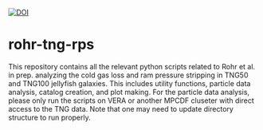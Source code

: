[![DOI](https://zenodo.org/badge/472725375.svg)](https://zenodo.org/badge/latestdoi/472725375)

# rohr-tng-rps
This repository contains all the relevant python scripts related to Rohr et al. in prep. analyzing the cold gas loss and ram pressure stripping in TNG50 and TNG100 jellyfish galaxies. This includes utility functions, particle data analysis, catalog creation, and plot making. For the particle data analysis, please only run the scripts on VERA or another MPCDF cluseter with direct access to the TNG data. Note that one may need to update directory structure to run properly.


<!---

Please note that this repository is based on the [mpia-python-template](https://github.com/mpi-astronomy/mpia-python-template), also included below. Please ignore -- this is for my reference for future documentation.

[![DOI](https://zenodo.org/badge/472725375.svg)](https://zenodo.org/badge/latestdoi/472725375)
# mpia-python-template

This repository contains a Python template suitable for starting new projects. This template has three main goals:
- To create a properly 
packaged Python project which requires minimal set-up effort for the user. Following the seven steps below you will have the structure of a python package in ~15 minutes.
- To encourage proper testing. This template includes a GitHub actions workflow, `.github/workflows/ci.yml`, that will run continuous integration on the `tests` directory at every push or pull request. 
- To encourage code and package documentation. This template includes pre-configured documentation in the `docs` directory which will automatically pull the information from the code docstrings. A GitHub actions workflow, `.github/workflows/docs.yml`, also publishes the documentation to a GitHub Pages webpage at every push or pull request.

This template does not assume GitHub tags, it is not set up for PyPi releases and it does not produce ReadTheDocs documentation, however such extensions can be easily added on to the template by motivated users. Please contact the template authors if you need help with these tasks.

There is a lot of (sometimes contradictory) information on how to package a Python project. Here we have generally followed the [current recommendations](https://packaging.python.org/en/latest/tutorials/packaging-projects/) of the Python Packaging Authority. 

# How to Use This Template

Click on the green "Use This Template" button in the upper right corner of the screen to make a copy of the template.

Select location for the new repository. For projects led by MPIA staff and/or with an MPIA advisor, we encourage you to create your copy within the `mpi-astronomy` organization but you can also create a copy under your own account.

Select a name for your repository, select if it should be Public (recommended) or Private. Here as an example we will use `new_project` as the name of your new repository. 

Click on the `Create Repository from Template` button.

# Customize the Template in 7 Easy Steps

1. We recommend creating a new environment for your project. This will allow you to track dependencies a lot easier. There are several different ways to do this (`virtualenv`, `pipenv`). Here we show an example with `conda`:

        conda create --name new_environment python
        conda activate new_environment
        
    Do not install dependencies that are necessary for your code with `conda`. All dependencies should be specified in the `setup.cfg` files (see step 2). If you need some libraries to do diagnostic work, you can install them now (e.g., `pip install numpy matplotlib ipython`) but make sure that they are included in `setup.cfg` if your package needs them.  We recommend using `pip` for installation rather than `conda` (see some notes on the differences [here](https://www.anaconda.com/blog/understanding-conda-and-pip)), unless you need the binaries for a given library. Note: if you do not have `conda` installed, we recommend [`miniconda`](https://docs.conda.io/en/latest/miniconda.html).

2. Make a copy of the repository on your computer. Click on the green `Code` button and copy the HTTPS or SSH link, depending on how you authenticate with GitHub.

        git clone https://github.com/mpi-astronomy/new_project.git

    or

        git clone git@github.com:mpi-astronomy/new_project.git

    If you have not set up HTTPS or SSH authentication for GitHub on your computer, then follow the instructions [here for HTTPS](https://docs.github.com/en/authentication/keeping-your-account-and-data-secure/creating-a-personal-access-token) or [here for SSH](https://docs.github.com/en/authentication/connecting-to-github-with-ssh/generating-a-new-ssh-key-and-adding-it-to-the-ssh-agent).

3. Edit the `setup.cfg` file. 

    Specifically change the following lines:

        name = new_package_name
        version = 0.0.1
        author = Your Name
        author_email = your.name@example.com
        description = A small example package to do X and Y
        url = https://github.com/mpi-astronomy/new_project
        project_urls =
            Bug Tracker = https://github.com/mpi-astronomy/new_project/issues
            Source Code = https://github.com/mpi-astronomy/new_project

    The `name` here will be the name of your package, it does not have to be the same as the name of the repository (as shown here). This will be the name used to import your package once installed. See the Python style guide [here](https://peps.python.org/pep-0008/#:~:text=Modules%20should%20have%20short%2C%20all,use%20of%20underscores%20is%20discouraged.) for package naming conventions (tl;dr: use lower case letters and underscores only).

    The `version` variable must be manually incremented. There are only two places where you should set the version: here and in the `CITATION.cff` file (see below). Make sure you increment them both.  

    As you develop your code, you will need to specify any dependencies. Add any new dependencies after 
    line 28 in `setup.cfg`. 

    Test and documentation dependencies can be specified in the appropriate sections.

4. Rename your package. 

    If you chose a different name for your package in `name` you should now rename your directory name as well. For example, in the previous step I changed the name of this package from the default `my_package` to `new_package_name`. Here we rename the directory too:
    
        cd src/
        git mv my_package new_package_name

5. Edit the `README.md`. Add a short description of your package instead of this text.

6. Edit the `CITATION.cff` file to specify how you want your code cited. The `CITATION.cff` file allows you to generate a `BibTeX` citation directly from the repository page (see `Cite this repository` in the upper right corner of this page). The fields we include here are the minimum recommended in the [AstroBetter post](https://www.astrobetter.com/blog/2019/07/01/citing-astronomy-software-inline-text-examples/) on citing astronomical software with no DOI. Please review the recommendations therein if you would like to add more information to the citation. Additional information about `CITATION.cff` files can be found [here](https://docs.github.com/en/repositories/managing-your-repositorys-settings-and-features/customizing-your-repository/about-citation-files).   

7. Add your code to the `src/new_package_name/` directory. All your code should be `*.py` files in this directory. Do not add other directories inside `src/` unless you know what you are doing. Add your tests to the `tests/` directory. Edit the `docs/index.rst` file to create documentation for your project. 

🎉 You have a package. 

# What not to Change

1. Do not change the `LICENSE` file and definitely do not delete it. For more information, see [this article](https://www.astrobetter.com/blog/2014/03/10/the-whys-and-hows-of-licensing-scientific-code/). 

2. If the copy is within the `mpi-astronomy` GitHub organization, do not edit the `CODE_OF_CONDUCT.md` file. If the copy is under your personal account, please customize the `CODE_OF_CONDUCT.md` file. One easy way to do that is to remove the text in square braces and to edit the reporting section to read "Any violations of the Code of Conduct should be reported to the owners of this repository."

3. You should not have to change `pyproject.toml` (unless you know what you are doing). In this setup you do not need to have `setup.py` or `requirements.txt` files. All your requirements should be listed in the `setup.cfg` file. If you have a more complex package that requires that things happen at installation, you may also need to create a `setup.py` file, but we are going to keep things here simple.  

# Then What?

Once you have made a local copy of the repository, you can install the package and start developing, testing and documenting it. 

**Installation**

With the package structure used here, you do not have to point Python to the location of your package. You absolutely SHOULD NOT be adding the package directory to your `$PYTHONPATH`. Instead, you can use `pip` to install it locally:
```
cd ~/path/to/new_project
pip install -e .
```
`pip` will install all the dependencies specified in the `setup.cfg` file. The `-e` flag makes the install editable which means that you do not have to install the package again and again after each change. Changes to your files inside the project folder will automatically reflect in changes on your installed package. If you are working in an interactive environment (`ipython`, `Jupyter`) you will need to re-import any modules that have changed. For example, after editing `module_x.py` you will need to do the following to have the changes available in the Python interpreter:

```
import importlib
importlib.reload(module_x)
```

An accessible description of `pip install` can be found in [here](https://www.reddit.com/r/learnpython/comments/ayx7za/how_does_pip_install_e_work_is_there_a_specific/).

To install a non-editable version, do:
```
cd ~/path/to/new_project
pip install .
```
This is how you can use your package once you are no longer developing it. Any users who are not contributing code can installing your package with:
```
pip install git+https://github.com/mpi-astronomy/new_project.git
```

**Commit early and often**

As you make changes to your package, get into the habit of committing changes early and often. Every time you add a new function, a new test, edit the docstring:
```
git add new_module.py
git commit -m "Added a function to reverse the sprocket of the whoosle."
```
And every few commits:
```
git push
```

**Testing your code**

Ideally, you should be writing tests along with the new code. To test your code, first install the test dependencies:
```
pip install -e ".[test]"
```

Then run the tests from the `new_project` directory:
```
pytest --cov=.
```

The `--cov=.` flag generates a report on how much of you code is covered by tests. Ideally this should be >80%.

To check for compliance with the Python style guide, run `flake8`:
```
flake8
```

This repository come pre-set with continuous integration using GitHub Actions. Every time you push a commit or make a pull request, all tests will be automatically run by GitHub. On the GitHub page for your repository you should have an `Action` tab (forth from the left). This tab will show you the test results. While you can (and should) run the test suite locally, these runs are usually only on your operating system against one version of python. The advantage of CI is that you can test your code against different versions of python, different versions of key libraries and different operating systems. Here we have set up a simple test matrix which runs against four different versions of python. You can make the CI more complex if you need. You can disable/enable actions as shown [here](https://docs.github.com/en/actions/managing-workflow-runs/disabling-and-enabling-a-workflow) or by deleting the `.github/workflows/ci.yml` file (use `git rm`). 

**Creating documentation**

If/when you want to update the auto-generated `sphinx` documentation, you can edit the `docs/index.rst` file. This file is in reStructuredText format. More information on making your docs pretty is available in the `sphinx` [docs](https://www.sphinx-doc.org/en/master/tutorial/index.html).

To generate the documentation, you need to first install the dependencies and then make the pages:
```
pip install -e ".[docs]"
cd docs/
make html
open _build/html/index.html
```
`sphinx` can also generate a PDF of your docs, but this is left as an exercise for the user.

This repository is also set to auto-generate an HTML page with the documentation and creates a GitHub pages webpage. While the files are auto-generated, the page must be made visible in the first place. Go to the `Settings` tab in GitHub and in the left-hand menu navigate to the `Pages` option. Select the `gh-pages` branch in the drop down `Source` menu. This is a one-time setting. The URL for your documentation will be displayed in the green banner. The example documentation page for this repository can be found at [https://mpi-astronomy.github.io/mpia-python-template/](https://mpi-astronomy.github.io/mpia-python-template/). 

You can disable/enable the auto-generated documentation builds as shown [here](https://docs.github.com/en/actions/managing-workflow-runs/disabling-and-enabling-a-workflow) or by deleting the `.github/workflows/docs.yml` file (use `git rm`). To unpublish the documentation page, you also need to delete the `gh-pages` branch, see instructions [here](https://docs.github.com/en/pages/getting-started-with-github-pages/unpublishing-a-github-pages-site#unpublishing-a-project-site).

-->
